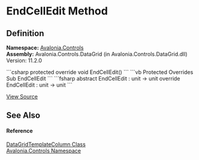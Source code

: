 # EndCellEdit Method




## Definition
**Namespace:** <a href="N_Avalonia_Controls">Avalonia.Controls</a>  
**Assembly:** Avalonia.Controls.DataGrid (in Avalonia.Controls.DataGrid.dll) Version: 11.2.0

<Tabs groupId="api-code-preview">
<TabItem value="csharp" label="C#">
```csharp
protected override void EndCellEdit()
```
</TabItem>
<TabItem value="vb" label="VB">
```vb
Protected Overrides Sub EndCellEdit
```
</TabItem>
<TabItem value="fsharp" label="F#">
```fsharp
abstract EndCellEdit : unit -> unit 
override EndCellEdit : unit -> unit 
```
</TabItem>
</Tabs>



<a href="https://github.com/AvaloniaUI/Avalonia/tree/master/src/Avalonia.Controls.DataGrid/DataGridTemplateColumn.cs#L66" title="View the source code">View Source</a>



## See Also


#### Reference
<a href="T_Avalonia_Controls_DataGridTemplateColumn">DataGridTemplateColumn Class</a>  
<a href="N_Avalonia_Controls">Avalonia.Controls Namespace</a>  

